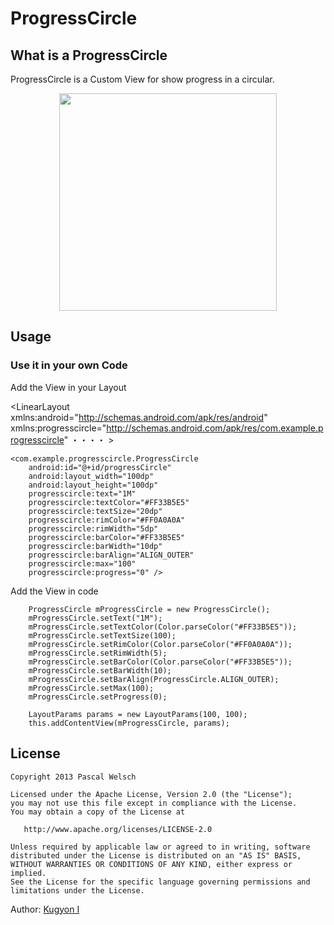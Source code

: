 ProgressCircle
==============

## What is a ProgressCircle

ProgressCircle is a Custom View for show progress in a circular.


<div align="center">
  <img width="348px" src="https://github.com/FattyRabbit/ProgressCircle/raw/master/screenshot1.png"/>
</div>


## Usage

### Use it in your own Code

Add the View in your Layout

<LinearLayout xmlns:android="http://schemas.android.com/apk/res/android"
    xmlns:progresscircle="http://schemas.android.com/apk/res/com.example.progresscircle"
    ・・・・ >

    <com.example.progresscircle.ProgressCircle
        android:id="@+id/progressCircle"
        android:layout_width="100dp"
        android:layout_height="100dp"
        progresscircle:text="1M"
        progresscircle:textColor="#FF33B5E5"
        progresscircle:textSize="20dp"
        progresscircle:rimColor="#FF0A0A0A"
        progresscircle:rimWidth="5dp"
        progresscircle:barColor="#FF33B5E5"
        progresscircle:barWidth="10dp"
        progresscircle:barAlign="ALIGN_OUTER"
        progresscircle:max="100"
        progresscircle:progress="0" />

</LinearLayout>

Add the View in code

		ProgressCircle mProgressCircle = new ProgressCircle();
		mProgressCircle.setText("1M");
		mProgressCircle.setTextColor(Color.parseColor("#FF33B5E5"));
		mProgressCircle.setTextSize(100);
		mProgressCircle.setRimColor(Color.parseColor("#FF0A0A0A"));
		mProgressCircle.setRimWidth(5);
		mProgressCircle.setBarColor(Color.parseColor("#FF33B5E5"));
		mProgressCircle.setBarWidth(10);
		mProgressCircle.setBarAlign(ProgressCircle.ALIGN_OUTER);
		mProgressCircle.setMax(100);
		mProgressCircle.setProgress(0);

		LayoutParams params = new LayoutParams(100, 100);
		this.addContentView(mProgressCircle, params);

## License

    Copyright 2013 Pascal Welsch

    Licensed under the Apache License, Version 2.0 (the "License");
    you may not use this file except in compliance with the License.
    You may obtain a copy of the License at

       http://www.apache.org/licenses/LICENSE-2.0

    Unless required by applicable law or agreed to in writing, software
    distributed under the License is distributed on an "AS IS" BASIS,
    WITHOUT WARRANTIES OR CONDITIONS OF ANY KIND, either express or implied.
    See the License for the specific language governing permissions and
    limitations under the License.


Author: [Kugyon I](https://plus.google.com/107785783803600614558/posts)
